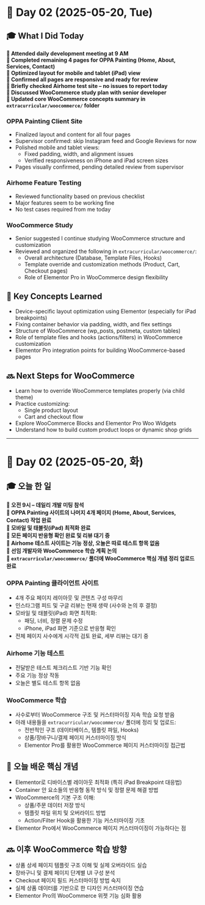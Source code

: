 # 📅 Day 02 (2025-05-20, Tue)

## 🎓 What I Did Today
**📌 Attended daily development meeting at 9 AM**  
**📌 Completed remaining 4 pages for OPPA Painting (Home, About, Services, Contact)**  
**📌 Optimized layout for mobile and tablet (iPad) view**  
**📌 Confirmed all pages are responsive and ready for review**  
**📌 Briefly checked Airhome test site – no issues to report today**  
**📌 Discussed WooCommerce study plan with senior developer**  
**📌 Updated core WooCommerce concepts summary in `extracurricular/woocommerce/` folder**

### OPPA Painting Client Site
- Finalized layout and content for all four pages
- Supervisor confirmed: skip Instagram feed and Google Reviews for now
- Polished mobile and tablet views:
  - Fixed padding, width, and alignment issues
  - Verified responsiveness on iPhone and iPad screen sizes
- Pages visually confirmed, pending detailed review from supervisor

### Airhome Feature Testing
- Reviewed functionality based on previous checklist
- Major features seem to be working fine
- No test cases required from me today

### WooCommerce Study
- Senior suggested I continue studying WooCommerce structure and customization
- Reviewed and organized the following in `extracurricular/woocommerce/`:
  - Overall architecture (Database, Template Files, Hooks)
  - Template override and customization methods (Product, Cart, Checkout pages)
  - Role of Elementor Pro in WooCommerce design flexibility

## 🧠 Key Concepts Learned

- Device-specific layout optimization using Elementor (especially for iPad breakpoints)
- Fixing container behavior via padding, width, and flex settings
- Structure of WooCommerce (wp_posts, postmeta, custom tables)
- Role of template files and hooks (actions/filters) in WooCommerce customization
- Elementor Pro integration points for building WooCommerce-based pages

## 🔜 Next Steps for WooCommerce

- Learn how to override WooCommerce templates properly (via child theme)
- Practice customizing:
  - Single product layout
  - Cart and checkout flow
- Explore WooCommerce Blocks and Elementor Pro Woo Widgets
- Understand how to build custom product loops or dynamic shop grids

---

# 📅 Day 02 (2025-05-20, 화)

## 🎓 오늘 한 일
**📌 오전 9시 – 데일리 개발 미팅 참석**  
**📌 OPPA Painting 사이트의 나머지 4개 페이지 (Home, About, Services, Contact) 작업 완료**  
**📌 모바일 및 태블릿(iPad) 최적화 완료**  
**📌 모든 페이지 반응형 확인 완료 및 리뷰 대기 중**  
**📌 Airhome 테스트 사이트는 기능 정상, 오늘은 따로 테스트 항목 없음**  
**📌 선임 개발자와 WooCommerce 학습 계획 논의**  
**📌 `extracurricular/woocommerce/` 폴더에 WooCommerce 핵심 개념 정리 업로드 완료**

### OPPA Painting 클라이언트 사이트
- 4개 주요 페이지 레이아웃 및 콘텐츠 구성 마무리
- 인스타그램 피드 및 구글 리뷰는 현재 생략 (사수와 논의 후 결정)
- 모바일 및 태블릿(iPad) 화면 최적화:
  - 패딩, 너비, 정렬 문제 수정
  - iPhone, iPad 화면 기준으로 반응형 확인
- 전체 페이지 사수에게 시각적 검토 완료, 세부 리뷰는 대기 중

### Airhome 기능 테스트
- 전달받은 테스트 체크리스트 기반 기능 확인
- 주요 기능 정상 작동
- 오늘은 별도 테스트 항목 없음

### WooCommerce 학습
- 사수로부터 WooCommerce 구조 및 커스터마이징 지속 학습 요청 받음
- 아래 내용들을 `extracurricular/woocommerce/` 폴더에 정리 및 업로드:
  - 전반적인 구조 (데이터베이스, 템플릿 파일, Hooks)
  - 상품/장바구니/결제 페이지 커스터마이징 방식
  - Elementor Pro를 활용한 WooCommerce 페이지 커스터마이징 접근법

## 🧠 오늘 배운 핵심 개념

- Elementor로 디바이스별 레이아웃 최적화 (특히 iPad Breakpoint 대응법)
- Container 안 요소들의 반응형 동작 방식 및 정렬 문제 해결 방법
- WooCommerce의 기본 구조 이해:
  - 상품/주문 데이터 저장 방식
  - 템플릿 파일 위치 및 오버라이드 방법
  - Action/Filter Hook을 활용한 기능 커스터마이징 기초
- Elementor Pro에서 WooCommerce 페이지 커스터마이징이 가능하다는 점

## 🔜 이후 WooCommerce 학습 방향

- 상품 상세 페이지 템플릿 구조 이해 및 실제 오버라이드 실습
- 장바구니 및 결제 페이지 단계별 UI 구성 분석
- Checkout 페이지 필드 커스터마이징 방법 숙지
- 실제 상품 데이터를 기반으로 한 디자인 커스터마이징 연습
- Elementor Pro의 WooCommerce 위젯 기능 심화 활용

